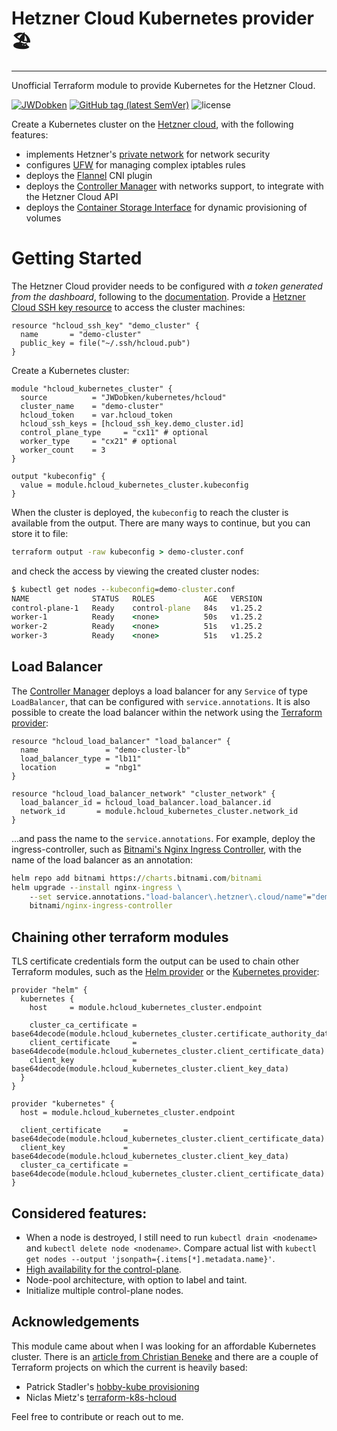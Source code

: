 # Hetzner Cloud Kubernetes provider 🏖️

---

Unofficial Terraform module to provide Kubernetes for the Hetzner Cloud.

[![JWDobken](https://circleci.com/gh/JWDobken/terraform-hcloud-kubernetes.svg?style=shield)](https://app.circleci.com/pipelines/github/JWDobken/terraform-hcloud-kubernetes?branch=main)
[![GitHub tag (latest SemVer)](https://img.shields.io/github/v/tag/JWDobken/terraform-hcloud-kubernetes?label=release)](https://github.com/JWDobken/terraform-hcloud-kubernetes/releases)
![license](https://img.shields.io/github/license/JWDobken/terraform-hcloud-kubernetes.svg)

Create a Kubernetes cluster on the [Hetzner cloud](https://registry.terraform.io/providers/hetznercloud/hcloud/latest/docs), with the following features:

- implements Hetzner's [private network](https://community.hetzner.com/tutorials/hcloud-networks-basic) for network security
- configures [UFW](https://help.ubuntu.com/community/UFW) for managing complex iptables rules
- deploys the [Flannel](https://github.com/coreos/flannel) CNI plugin
- deploys the [Controller Manager](https://github.com/hetznercloud/hcloud-cloud-controller-manager) with networks support, to integrate with the Hetzner Cloud API
- deploys the [Container Storage Interface](https://github.com/hetznercloud/csi-driver) for dynamic provisioning of volumes

# Getting Started

The Hetzner Cloud provider needs to be configured with _a token generated from the dashboard_, following to the [documentation](https://registry.terraform.io/providers/hetznercloud/hcloud/latest/docs). Provide a [Hetzner Cloud SSH key resource](https://registry.terraform.io/providers/hetznercloud/hcloud/latest/docs/resources/ssh_key) to access the cluster machines:

```hcl
resource "hcloud_ssh_key" "demo_cluster" {
  name       = "demo-cluster"
  public_key = file("~/.ssh/hcloud.pub")
}
```

Create a Kubernetes cluster:

```hcl
module "hcloud_kubernetes_cluster" {
  source          = "JWDobken/kubernetes/hcloud"
  cluster_name    = "demo-cluster"
  hcloud_token    = var.hcloud_token
  hcloud_ssh_keys = [hcloud_ssh_key.demo_cluster.id]
  control_plane_type     = "cx11" # optional
  worker_type     = "cx21" # optional
  worker_count    = 3
}

output "kubeconfig" {
  value = module.hcloud_kubernetes_cluster.kubeconfig
}

```

When the cluster is deployed, the `kubeconfig` to reach the cluster is available from the output. There are many ways to continue, but you can store it to file:

```cmd
terraform output -raw kubeconfig > demo-cluster.conf
```

and check the access by viewing the created cluster nodes:

```cmd
$ kubectl get nodes --kubeconfig=demo-cluster.conf
NAME              STATUS   ROLES           AGE   VERSION
control-plane-1   Ready    control-plane   84s   v1.25.2
worker-1          Ready    <none>          50s   v1.25.2
worker-2          Ready    <none>          51s   v1.25.2
worker-3          Ready    <none>          51s   v1.25.2
```

## Load Balancer

The [Controller Manager](https://github.com/hetznercloud/hcloud-cloud-controller-manager/blob/master/docs/load_balancers.md) deploys a load balancer for any `Service` of type `LoadBalancer`, that can be configured with `service.annotations`. It is also possible to create the load balancer within the network using the [Terraform provider](https://registry.terraform.io/providers/hetznercloud/hcloud/latest/docs/resources/load_balancer):

```hcl
resource "hcloud_load_balancer" "load_balancer" {
  name               = "demo-cluster-lb"
  load_balancer_type = "lb11"
  location           = "nbg1"
}

resource "hcloud_load_balancer_network" "cluster_network" {
  load_balancer_id = hcloud_load_balancer.load_balancer.id
  network_id       = module.hcloud_kubernetes_cluster.network_id
}
```

...and pass the name to the `service.annotations`. For example, deploy the ingress-controller, such as [Bitnami's Nginx Ingress Controller](https://github.com/bitnami/charts/tree/master/bitnami/nginx-ingress-controller), with the name of the load balancer as an annotation:

```cmd
helm repo add bitnami https://charts.bitnami.com/bitnami
helm upgrade --install nginx-ingress \
    --set service.annotations."load-balancer\.hetzner\.cloud/name"="demo-cluster-lb" \
    bitnami/nginx-ingress-controller
```

## Chaining other terraform modules

TLS certificate credentials form the output can be used to chain other Terraform modules, such as the [Helm provider](https://registry.terraform.io/providers/hashicorp/helm/latest/docs) or the [Kubernetes provider](https://registry.terraform.io/providers/hashicorp/kubernetes/latest/docs):

```hcl
provider "helm" {
  kubernetes {
    host     = module.hcloud_kubernetes_cluster.endpoint

    cluster_ca_certificate = base64decode(module.hcloud_kubernetes_cluster.certificate_authority_data)
    client_certificate     = base64decode(module.hcloud_kubernetes_cluster.client_certificate_data)
    client_key             = base64decode(module.hcloud_kubernetes_cluster.client_key_data)
  }
}

provider "kubernetes" {
  host = module.hcloud_kubernetes_cluster.endpoint

  client_certificate     = base64decode(module.hcloud_kubernetes_cluster.client_certificate_data)
  client_key             = base64decode(module.hcloud_kubernetes_cluster.client_key_data)
  cluster_ca_certificate = base64decode(module.hcloud_kubernetes_cluster.client_certificate_data)
}
```

## Considered features:

- When a node is destroyed, I still need to run `kubectl drain <nodename>` and `kubectl delete node <nodename>`. Compare actual list with `kubectl get nodes --output 'jsonpath={.items[*].metadata.name}'`.
- [High availability for the control-plane](https://kubernetes.io/docs/setup/production-environment/tools/kubeadm/high-availability/).
- Node-pool architecture, with option to label and taint.
- Initialize multiple control-plane nodes.

## Acknowledgements

This module came about when I was looking for an affordable Kubernetes cluster. There is an [article from Christian Beneke](https://community.hetzner.com/tutorials/install-kubernetes-cluster) and there are a couple of Terraform projects on which the current is heavily based:

- Patrick Stadler's [hobby-kube provisioning](https://github.com/hobby-kube/provisioning)
- Niclas Mietz's [terraform-k8s-hcloud](https://github.com/solidnerd/terraform-k8s-hcloud)

Feel free to contribute or reach out to me.
